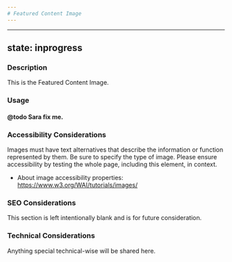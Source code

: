 ```yaml
---
# Featured Content Image
---
```


---
state: inprogress
---

### Description
This is the Featured Content Image.

### Usage
#### @todo Sara fix me.

### Accessibility Considerations
Images must have text alternatives that describe the information or function represented by them. Be sure to specify the type of image. Please ensure accessibility by testing the whole page, including this element, in context.

* About image accessibility properties: https://www.w3.org/WAI/tutorials/images/

### SEO Considerations
This section is left intentionally blank and is for future consideration.

### Technical Considerations
Anything special technical-wise will be shared here.
